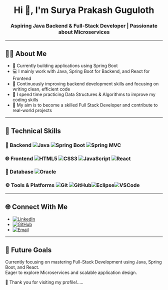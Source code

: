 <h1 align="center">Hi 👋, I'm Surya Prakash Guguloth </h1>
<h3 align="center">Aspiring Java Backend & Full-Stack Developer | Passionate about Microservices</h3>

---
## 👨‍💻 About Me

- 🔭 Currently building applications using Spring Boot
- 💻 I mainly work with Java, Spring Boot for Backend, and React for Frontend  
- 🚀 Continuously improving backend development skills and focusing on writing clean, efficient code
- 🧠 I spend time practicing Data Structures & Algorithms to improve my coding skills  
- 🎯 My aim is to become a skilled Full Stack Developer and contribute to real-world projects  
---

## 💼 Technical Skills

### 🚀 Backend       ![Java](https://img.shields.io/badge/Java-ED8B00?style=flat&logo=java&logoColor=white) ![Spring Boot](https://img.shields.io/badge/SpringBoot-6DB33F?style=flat&logo=springboot&logoColor=white) ![Spring MVC](https://img.shields.io/badge/SpringMVC-6DB33F?style=flat&logo=spring&logoColor=white)

 

### 🌐 Frontend      ![HTML5](https://img.shields.io/badge/HTML5-E34F26?style=flat&logo=html5&logoColor=white) ![CSS3](https://img.shields.io/badge/CSS3-1572B6?style=flat&logo=css3&logoColor=white) ![JavaScript](https://img.shields.io/badge/JavaScript-F7DF1E?style=flat&logo=javascript&logoColor=black) ![React](https://img.shields.io/badge/React-20232A?style=flat&logo=react&logoColor=61DAFB)


### 💾 Database      ![Oracle](https://img.shields.io/badge/Oracle_SQL-F80000?style=flat&logo=oracle&logoColor=white)

### ⚙ Tools & Platforms   ![Git](https://img.shields.io/badge/Git-F05032?style=flat&logo=git&logoColor=white) ![GitHub](https://img.shields.io/badge/GitHub-181717?style=flat&logo=github&logoColor=white)![Eclipse](https://img.shields.io/badge/Eclipse-2C2255?style=flat&logo=eclipse&logoColor=white)![VSCode](https://img.shields.io/badge/VSCode-007ACC?style=flat&logo=visualstudiocode&logoColor=white)
---

## 🌐 Connect With Me

- [![LinkedIn](https://img.shields.io/badge/LinkedIn-0077B5?style=flat&logo=linkedin&logoColor=white)](https://www.linkedin.com/in/dhanaraj904)
- [![GitHub](https://img.shields.io/badge/GitHub-181717?style=flat&logo=github&logoColor=white)](https://github.com/Dhanaraj519) 
- [![Email](https://img.shields.io/badge/Email-red?style=flat&logo=gmail&logoColor=white)](mailto:panabakadhanaraj@gmail.com)

---
## 🚀 Future Goals

Currently focusing on mastering Full-Stack Development using Java, Spring Boot, and React.  
Eager to explore Microservices and scalable application design.  

🙏 Thank you for visiting my profile!.....
